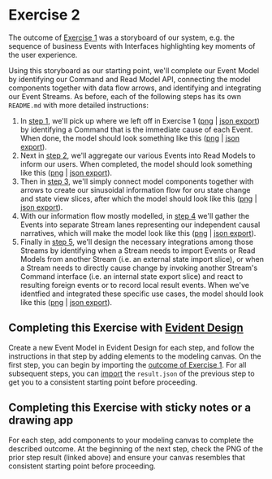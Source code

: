 # Exercise 2

The outcome of [Exercise 1](../exercise-1) was a storyboard of our
system, e.g. the sequence of business Events with Interfaces
highlighting key moments of the user experience.

Using this storyboard as our starting point, we'll complete our Event
Model by identifying our Command and Read Model API, connecting the
model components together with data flow arrows, and identifying and
integrating our Event Streams.  As before, each of the following steps
has its own `README.md` with more detailed instructions:

1. In [step 1](./step-1/README.md), we'll pick up where we left off in
   Exercise 1 ([png](../exercise-1/step-3/result.png?raw=1) | [json
   export](../exercise-1/step-3/result.json?raw=1)) by identifying a
   Command that is the immediate cause of each Event.  When done, the
   model should look something like this
   ([png](./step-1/result.png?raw=1) | [json
   export](./step-1/result.json?raw=1)).
2. Next in [step 2](./step-2/README.md), we'll aggregate our various
   Events into Read Models to inform our users.  When completed, the
   model should look something like this
   ([png](./step-2/result.png?raw=1) | [json
   export](./step-2/result.json?raw=1)).
3. Then in [step 3](./step-3/README.md), we'll simply connect model
   components together with arrows to create our sinusoidal
   information flow for oru state change and state view slices, after
   which the model should look like this
   ([png](./step-3/result.png?raw=1) | [json
   export](./step-3/result.json?raw=1)).
4. With our information flow mostly modelled, in [step
   4](./step-4/README.md) we'll gather the Events into separate Stream
   lanes representing our independent causal narratives, which will
   make the model look like this ([png](./step-4/result.png?raw=1) |
   [json export](./step-4/result.json?raw=1)).
5. Finally in [step 5](./step-5/README.md), we'll design the necessary
   integrations among those Streams by identifying when a Stream needs
   to import Events or Read Models from another Stream (i.e. an
   external state import slice), or when a Stream needs to directly
   cause change by invoking another Stream's Command interface
   (i.e. an internal state export slice) and react to resulting
   foreign events or to record local result events.  When we've
   identfied and integrated these specific use cases, the model should
   look like this ([png](./step-5/result.png?raw=1) | [json
   export](./step-5/result.json?raw=1)).


## Completing this Exercise with [Evident Design](https://app.evidentstack.com/design)

Create a new Event Model in Evident Design for each step, and follow
the instructions in that step by adding elements to the modeling
canvas.  On the first step, you can begin by importing the [outcome of
Exercise 1](../../exercise-1/step-3/result.json?raw=1).  For all
subsequent steps, you can
[import](https://docs.evidentstack.com/design-docs/Latest/models/import-export-models.html#import-event-model-json)
the `result.json` of the previous step to get you to a consistent
starting point before proceeding.

## Completing this Exercise with sticky notes or a drawing app

For each step, add components to your modeling canvas to complete the
described outcome.  At the beginning of the next step, check the PNG
of the prior step result (linked above) and ensure your canvas
resembles that consistent starting point before proceeding.
